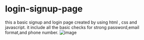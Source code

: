 # login-signup-page
this a basic signup and login page created by using html , css and javascript.
it include all the basic checks for strong password,email format,and phone number.
![image](https://github.com/kamlasafdar/login-signup-page/assets/158036461/dcaee5fb-da0a-4ebb-bf64-2de4e594eebc)

